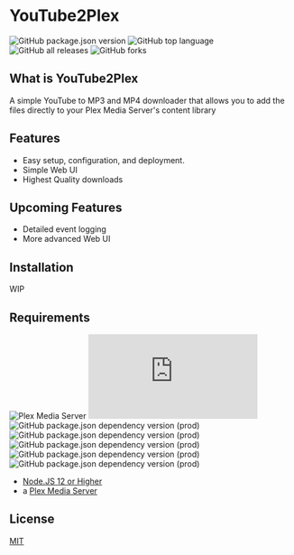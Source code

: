 YouTube2Plex
===============
![GitHub package.json version](https://img.shields.io/github/package-json/v/mixerrules/YouTube2Plex?style=plastic) ![GitHub top language](https://img.shields.io/github/languages/top/mixerrules/YouTube2Plex?style=plastic) ![GitHub all releases](https://img.shields.io/github/downloads/mixerrules/YouTube2Plex/total?label=Downloads&style=plastic) ![GitHub forks](https://img.shields.io/github/forks/mixerrules/YouTube2Plex?color=green&style=plastic)

## What is YouTube2Plex
A simple YouTube to MP3 and MP4 downloader that allows you to add the files directly to your Plex Media Server's content library

## Features
* Easy setup, configuration, and deployment.
* Simple Web UI
* Highest Quality downloads

## Upcoming Features
* Detailed event logging
* More advanced Web UI

## Installation

WIP

## Requirements
![Plex Media Server](https://img.shields.io/badge/Plex%20Media%20Server-v1.3.4%20%26%20Up-brightgreen?style=plastic) ![node-current](https://img.shields.io/node/v/discord.js?label=Node.JS&style=plastic) ![GitHub package.json dependency version (prod)](https://img.shields.io/github/package-json/dependency-version/mixerrules/YouTube2Plex/ytdl-core?style=plastic)
![GitHub package.json dependency version (prod)](https://img.shields.io/github/package-json/dependency-version/mixerrules/YouTube2Plex/express?style=plastic) ![GitHub package.json dependency version (prod)](https://img.shields.io/github/package-json/dependency-version/mixerrules/YouTube2Plex/ytdl-core?style=plastic) ![GitHub package.json dependency version (prod)](https://img.shields.io/github/package-json/dependency-version/mixerrules/YouTube2Plex/fluent-ffmpeg?style=plastic) ![GitHub package.json dependency version (prod)](https://img.shields.io/github/package-json/dependency-version/mixerrules/YouTube2Plex/@ffmpeg-installer/ffmpeg?style=plastic)

* [Node.JS 12 or Higher](https://nodejs.org/en/download/)
* a [Plex Media Server](https://www.plex.tv/media-server-downloads/#plex-media-server)

## License
[MIT](https://github.com/mixerrules/YouTube2Plex/blob/main/LICENSE)
